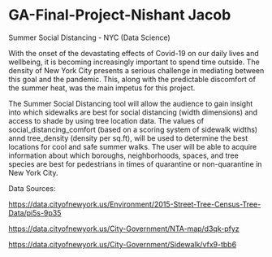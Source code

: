 # GA-Final-Project-Nishant Jacob
Summer Social Distancing - NYC (Data Science)

With the onset of the devastating effects of Covid-19 on our daily lives and wellbeing, it is becoming increasingly important to spend time outside. The density of New York City presents a serious challenge in mediating between this goal and the pandemic. This, along with the predictable discomfort of the summer heat, was the main impetus for this project.

The Summer Social Distancing tool will allow the audience to gain insight into which sidewalks are best for social distancing (width dimensions) and access to shade by using tree location data. The values of social_distancing_comfort (based on a scoring system of sidewalk widths) annd tree_density (density per sq.ft), will be used to determine the best locations for cool and safe summer walks. The user will be able to acquire information about which boroughs, neighborhoods, spaces, and tree species are best for pedestrians in times of quarantine or non-quarantine in New York City.

Data Sources:

https://data.cityofnewyork.us/Environment/2015-Street-Tree-Census-Tree-Data/pi5s-9p35

https://data.cityofnewyork.us/City-Government/NTA-map/d3qk-pfyz

https://data.cityofnewyork.us/City-Government/Sidewalk/vfx9-tbb6

